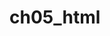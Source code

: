 # ch05_html
<!DOCTYPE html>
<html lang="en">
<head>
    <meta charset="UTF-8">
    <meta name="viewport" content="width=device-width, initial-scale=1.0">
    <title>날짜 객체</title>
    <script>
        //코어객체 중 Date
        let now = new Date(); //현재시간
        console.log('now:',now);
        document.write('getDate:',now.getDate() + "<br>");
        // month는 0부터 시작
        document.write("getMonth:" + (now.getMonth() +1 ) + "<br>");
        document.write("getFullYear:" + now.getFullYear() + "<br>");
        //UTC(coordinated Universal Time) 전세계 사건 표준화를 위한 기준시간
        //1970년 1월 1일 00:00:00 UTC부터 현재까지의 밀리초를 출력
        document.write("getTime:" + now.getTime() + "<br>");
        document.write("toString():" + now.toString() + "<br>");
        document.write("now:" + now + "<br>");
        document.write("toUTCString():" +now.toUTCString() + "<br>");
        alert("기다리고 있음.");
        let after = new Date();
        document.write("접속 후"+
              ((after.getTime() - now.getTime()) / 1000 + "초 지남"));

    </script>
</head>
<body>
    
</body>
</html>
<!DOCTYPE html>
<html lang="en">
<head>
    <meta charset="UTF-8">
    <meta name="viewport" content="width=device-width, initial-scale=1.0">
    <title>array</title>
</head>
<body>
    <h3>[] 로 배열 만들기</h3>
    <hr>
    <script>
        //let plots = [50, 5, 8, 15, 20];
        let plots = new Array [50, 5, 8, 15, 20]; //위와 동일함.
        console.log(plots[0]); //index으로 value에 접근
        console.log(typeof(plots)); 
        console.log(plots.length);
        plots.push(100) // 추가
        console.log(plots); 
        //1.for문
        for(let i=0; i< plots.length; i++){
            let size = plots[i];
            while(size > 0){
                document.write("*");
                size--;
            }
            document.write(plots[i]+"<br>");
        }
        //2. for in 문
        for(let i in plots){
            console.log(i + ":번째="+plots[i]);
        }
        //3. for of 문(value만 필요할때)
        for(let v of plots){
            console.log(v);
        }

    </script>
    
</body>
</html>
<!DOCTYPE html>
<html lang="en">
<head>
    <meta charset="UTF-8">
    <meta name="viewport" content="width=device-width, initial-scale=1.0">
    <title>점심메뉴 추천기</title>
</head>
<body>
    <h3>선택을 도와드립니다.!!!</h3>
    <button type="button" id="btn" onclick="fn_select()">선택!</button>
    <div id = "view"></div>
    <hr>
    <script>
        let menu = ["정밀품", "묵은정", "짬뽕지존", "춘리마라탕", "매일돼지","다이어트", "귀리쉐이크", "맥날", "편의점"];
        function fn_select(){
            let random_num = Math.floor(Math.random() * menu.length);
            console.log(random_num);
            //1. random_num을 이용해서 div에 innerHTML에 메뉴를 출력하시오
            //2. button의 innerHTML의 '선택!'을 '다시선택!' 로 바꾸시오.
            document.getElementById("view").innerHTML = "<h1>오늘의 점심은'"+menu[random_num]+"'입니다. </h1>";
            document.getElementById("btn").innerHTML = "다시선택!";
            
            
        }
    </script>
    
    
</body>
</html>
<!DOCTYPE html>
<html lang="en">
<head>
    <meta charset="UTF-8">
    <meta name="viewport" content="width=device-width, initial-scale=1.0">
    <title>메소드</title>
</head>
<body>
    <h3>Array method</h3>
    <hr>
    <script>
        let a = ["황김","황이","김", "이"];
        let b = new Array ("최", "박"); // 선언 및 초기화 (위와 같음)
        //concat 배열결합
        let c = a.concat(b);
        console.log("c:",c);
        //join 배열을 문자열고(구분자를 넣어서)
        let d = c.join("|");
        console.log("d=",d);
        //revers 좌우 반전
        console.log("reverse:",c.reverse());
        // pop (마지막 요소삭제)
        c.pop();
        console.log("c:",c);
        let shift = c.shift(); //처음요소 꺼내오고 배열에는 처음요소가 없어짐
        console.log("c(shift):",c);
        console.log("shift:",shift);
        c.unshift("선우") // 처음 요소에 삽입
        c.push("나") // 마지막 요소에 삽입
        console.log("push:",c);
        //slice 배열가져오기
        let first = c.slice(1,3) //1번쨰 인덱스에서 3-1인덱스까지 가져오기
        console.log(first);
        console.log(c);



        </script>
    
</body>
</html>
<!DOCTYPE html>
<html lang="en">
<head>
    <meta charset="UTF-8">
    <meta name="viewport" content="width=device-width, initial-scale=1.0">
    <title>String</title>
</head>
<body>
    <h3>String method</h3>
    <hr>
    <script>
        let a = "Boys and Girls"
        //concat == 문자열+문자열
        console.log(a.concat("입니다"));
        //inedxOf
        console.log("indexOf:, a .indexOf"("s"));
        console.log("indexOf:, a .indexOf"("S")); //없으면 -1
        //slice 인덱으로 가져오기
        console.log('slice:',a.slice(5,8));
        //substr 시작인덱스 부터 길이
        console.log('substr:',a.substr(5,3));
        let sub = a.split("");// 구분자로 잘라서 배열에 담음
        console.log(sub);
        //replace 바꾸기
        console.log(a.replace("and","or"));
        //upper or lower
        console.log(a.toUpperCase());
        console.log(a.toLowerCase());

    </script>
    
</body>
</html>
